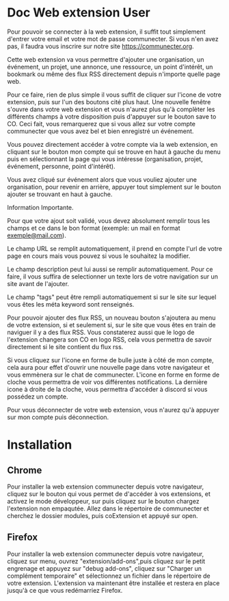 # Doc Web extension User

Pour pouvoir se connecter à la web extension, il suffit tout simplement d'entrer votre email et votre mot de passe communecter. Si vous n'en avez pas, il faudra vous inscrire sur notre site https://communecter.org.

Cette web extension va vous permettre d'ajouter une organisation, un événement, un projet, une annonce, une ressource, un point d'intérêt, un bookmark ou même des flux RSS directement depuis n'importe quelle page web.

Pour ce faire, rien de plus simple il vous suffit de cliquer sur l'icone de votre extension, puis sur l'un des boutons cité plus haut. Une nouvelle fenêtre s'ouvre dans votre web extension et vous n'aurez plus qu'à complèter les différents champs à votre disposition puis d'appuyer sur le bouton save to CO. Ceci fait, vous remarquerez que si vous allez sur votre compte communecter que vous avez bel et bien enregistré un événement.

Vous pouvez directement accéder à votre compte via la web extension, en cliquant sur le bouton mon compte qui se trouve en haut à gauche du menu puis en sélectionnant la page qui vous intéresse (organisation, projet, événement, personne, point d'intérêt).

Vous avez cliqué sur événement alors que vous vouliez ajouter une organisation, pour revenir en arrière, appuyer tout simplement sur le bouton ajouter se trouvant en haut à gauche.


Information Importante.

Pour que votre ajout soit validé, vous devez absolument remplir tous les champs et ce dans le bon format (exemple: un mail en format exemple@mail.com).

Le champ URL se remplit automatiquement, il prend en compte l'url de votre page en cours mais vous pouvez si vous le souhaitez la modifier.

Le champ description peut lui aussi se remplir automatiquement. Pour ce faire, il vous suffira de selectionner un texte lors de votre navigation sur un site avant de l'ajouter.

Le champ "tags" peut être rempli automatiquement si sur le site sur lequel vous êtes les méta keyword sont renseignés.

Pour pouvoir ajouter des flux RSS, un nouveau bouton s'ajoutera au menu de votre extension, si et seulement si, sur le site que vous êtes en train de naviguer il y a des flux RSS. Vous constaterez aussi que le logo de l'extension changera son CO en logo RSS, cela vous permettra de savoir directement si le site contient du flux rss.

Si vous cliquez sur l'icone en forme de bulle juste à côté de mon compte, cela aura pour effet d'ouvrir une nouvelle page dans votre navigateur et vous emmènera sur le chat de communecter.
L'icone en forme en forme de cloche vous permettra de voir vos différentes notifications.
La dernière icone à droite de la cloche, vous permettra d'accéder à discord si vous possédez un compte.

Pour vous déconnecter de votre web extension, vous n'aurez qu'à appuyer sur mon compte puis déconnection.


# Installation


## Chrome

Pour installer la web extension communecter depuis votre navigateur, cliquez sur le bouton qui vous permet de d'accéder à vos extensions, et activez le mode développeur, sur puis cliquez sur le bouton chargez l'extension non empaqutée. Allez dans le répertoire de communecter et cherchez le dossier modules, puis coExtension et appuyé sur open.



## Firefox

Pour installer la web extension communecter depuis votre navigateur, cliquez sur menu, ouvrez "extension/add-ons",puis cliquez sur le petit engrenage et appuyez sur "debug add-ons", cliquez sur "Charger un complément temporaire" et sélectionnez un fichier dans le répertoire de votre extension.
L'extension va maintenant être installée et restera en place jusqu'à ce que vous redémarriez Firefox.
